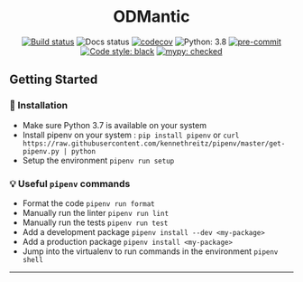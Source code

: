 <div align="center">

# ODMantic

[![Build status](https://github.com/art049/odmantic/workflows/build/badge.svg)](https://github.com/art049/odmantic/actions?query=workflow%3A%22build%22+branch%3Amaster)
![Docs status](https://github.com/art049/odmantic/workflows/docs/badge.svg)
[![codecov](https://codecov.io/gh/art049/odmantic/branch/master/graph/badge.svg?token=3NYZK14STZ)](https://codecov.io/gh/art049/odmantic)
![Python: 3.8](https://img.shields.io/badge/python-3.8-informational.svg)
[![pre-commit](https://img.shields.io/badge/pre--commit-enabled-brightgreen?logo=pre-commit&logoColor=white)](https://github.com/pre-commit/pre-commit)
[![Code style: black](https://img.shields.io/badge/code%20style-black-000000.svg)](https://github.com/python/black)
[![mypy: checked](https://img.shields.io/badge/mypy-checked-informational.svg)](http://mypy-lang.org/)

</div>

## Getting Started

### :hammer: Installation

- Make sure Python 3.7 is available on your system
- Install pipenv on your system : `pip install pipenv` or `curl https://raw.githubusercontent.com/kennethreitz/pipenv/master/get-pipenv.py | python`
- Setup the environment `pipenv run setup`

### :bulb: Useful `pipenv` commands

- Format the code `pipenv run format`
- Manually run the linter `pipenv run lint`
- Manually run the tests `pipenv run test`
- Add a development package `pipenv install --dev <my-package>`
- Add a production package `pipenv install <my-package>`
- Jump into the virtualenv to run commands in the environment `pipenv shell`

---
